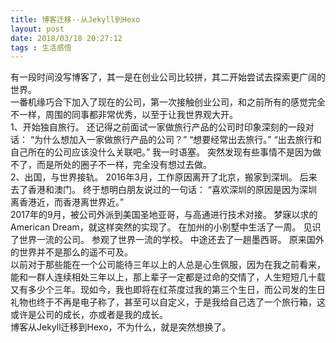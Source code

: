 ```yaml
---
title: 博客迁移--从Jekyll到Hexo
layout: post
date: 2018/03/18 20:27:12
tags : 生活感悟
---
```


有一段时间没写博客了，其一是在创业公司比较拼，其二开始尝试去探索更广阔的世界。
<br/>
一番机缘巧合下加入了现在的公司，第一次接触创业公司，和之前所有的感觉完全不一样，周围的同事都非常优秀，以至于让我世界观大开。
<br/>
1、开始独自旅行。
还记得之前面试一家做旅行产品的公司时印象深刻的一段对话：
“为什么想加入一家做旅行产品的公司？”
“想要经常出去旅行。”
“出去旅行和自己所在的公司应该没什么关联吧。”
我一时语塞。
突然发现有些事情不是因为做不了，而是所处的圈子不一样，完全没有想过去做。
<br/>
2、出国，与世界接轨。
2016年3月，工作原因离开了北京，搬家到深圳。
后来去了香港和澳门。
终于想明白朋友说过的一句话：
“喜欢深圳的原因是因为深圳离香港近，而香港离世界近。”
<br/>
2017年的9月，被公司外派到美国圣地亚哥，与高通进行技术对接。
梦寐以求的 American Dream，就这样突然的实现了。
在加州的小别墅中生活了一周。
见识了世界一流的公司。
参观了世界一流的学校。
中途还去了一趟墨西哥。
原来国外的世界并不是那么的遥不可及。
<br/>
以前对于那些能在一个公司能待三年以上的人总是心生佩服，因为在我之前看来，能和一群人连续相处三年以上，那上辈子一定都是过命的交情了，人生短短几十载又有多少个三年。现如今，我也即将在红茶度过我的第三个生日，而公司发的生日礼物也终于不再是电子称了，甚至可以自定义，于是我给自己选了一个旅行箱，这或许是公司的成长，亦或者是我的成长。
<br/>
博客从Jekyll迁移到Hexo，不为什么，就是突然想换了。
<br/>
